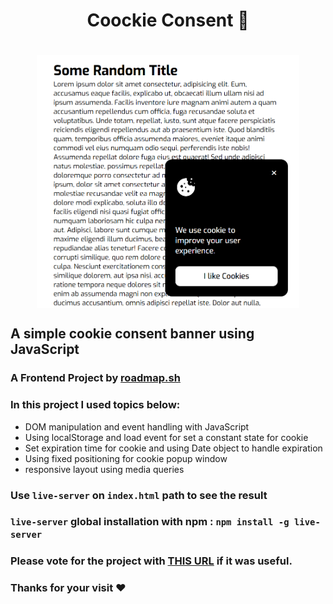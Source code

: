 <h1 align="center"> Coockie Consent 🍪<h1>
<p align="center">
<img align="center" width="420px" src="./img/banner.png" alt="Banner Image">
</p>

## A simple cookie consent banner using JavaScript

### A Frontend Project by [roadmap.sh](https://roadmap.sh/frontend/projects)

### In this project I used topics below:

-   DOM manipulation and event handling with JavaScript
-   Using localStorage and load event for set a constant state for cookie
-   Set expiration time for cookie and using Date object to handle expiration
-   Using fixed positioning for cookie popup window
-   responsive layout using media queries

### Use `live-server` on `index.html` path to see the result

### `live-server` global installation with npm : `npm install -g live-server`

### Please vote for the project with [THIS URL](https://roadmap.sh/projects/cookie-consent/solutions?u=66107474da1671f986289b45) if it was useful.

### Thanks for your visit ❤️
